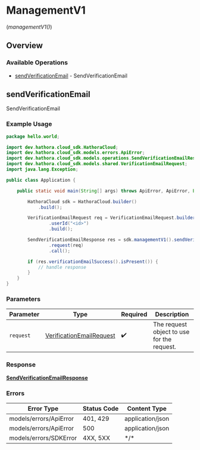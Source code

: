 # ManagementV1
(*managementV1()*)

## Overview

 

### Available Operations

* [sendVerificationEmail](#sendverificationemail) - SendVerificationEmail

## sendVerificationEmail

SendVerificationEmail

### Example Usage

<!-- UsageSnippet language="java" operationID="SendVerificationEmail" method="post" path="/management/v1/sendverificationemail" -->
```java
package hello.world;

import dev.hathora.cloud_sdk.HathoraCloud;
import dev.hathora.cloud_sdk.models.errors.ApiError;
import dev.hathora.cloud_sdk.models.operations.SendVerificationEmailResponse;
import dev.hathora.cloud_sdk.models.shared.VerificationEmailRequest;
import java.lang.Exception;

public class Application {

    public static void main(String[] args) throws ApiError, ApiError, Exception {

        HathoraCloud sdk = HathoraCloud.builder()
            .build();

        VerificationEmailRequest req = VerificationEmailRequest.builder()
                .userId("<id>")
                .build();

        SendVerificationEmailResponse res = sdk.managementV1().sendVerificationEmail()
                .request(req)
                .call();

        if (res.verificationEmailSuccess().isPresent()) {
            // handle response
        }
    }
}
```

### Parameters

| Parameter                                                                   | Type                                                                        | Required                                                                    | Description                                                                 |
| --------------------------------------------------------------------------- | --------------------------------------------------------------------------- | --------------------------------------------------------------------------- | --------------------------------------------------------------------------- |
| `request`                                                                   | [VerificationEmailRequest](../../models/shared/VerificationEmailRequest.md) | :heavy_check_mark:                                                          | The request object to use for the request.                                  |

### Response

**[SendVerificationEmailResponse](../../models/operations/SendVerificationEmailResponse.md)**

### Errors

| Error Type             | Status Code            | Content Type           |
| ---------------------- | ---------------------- | ---------------------- |
| models/errors/ApiError | 401, 429               | application/json       |
| models/errors/ApiError | 500                    | application/json       |
| models/errors/SDKError | 4XX, 5XX               | \*/\*                  |